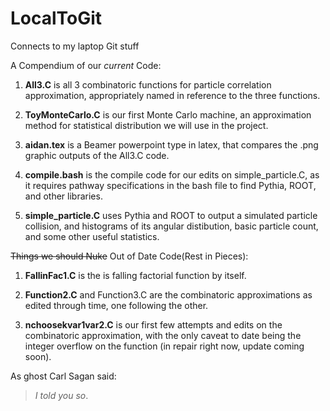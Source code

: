 # LocalToGit
Connects to my laptop Git stuff

A Compendium of our *current* Code:

1. **All3.C** is all 3 combinatoric functions for particle correlation approximation, appropriately named in reference to 
the three functions.

2. **ToyMonteCarlo.C** is our first Monte Carlo machine, an approximation method for statistical distribution we will use in the project.

3. **aidan.tex** is a Beamer powerpoint type in latex, that compares the .png graphic outputs of the All3.C code.

4. **compile.bash** is the compile code for our edits on simple_particle.C, as it requires pathway specifications in the bash
file to find Pythia, ROOT, and other libraries.

5. **simple_particle.C** uses Pythia and ROOT to output a simulated particle collision, and histograms of its angular distibution, basic particle count, and some other useful statistics.


~~Things we should Nuke~~ Out of Date Code(Rest in Pieces):

1.  **FallinFac1.C** is the is falling factorial function by itself.

2. **Function2.C** and Function3.C are the combinatoric approximations as edited through time, one following the other.

3.  **nchoosekvar1var2.C** is our first few attempts and edits on the combinatoric approximation, with the only caveat to date
being the integer overflow on the function (in repair right now, update coming soon).


As ghost Carl Sagan said:

> *I told you so*.


